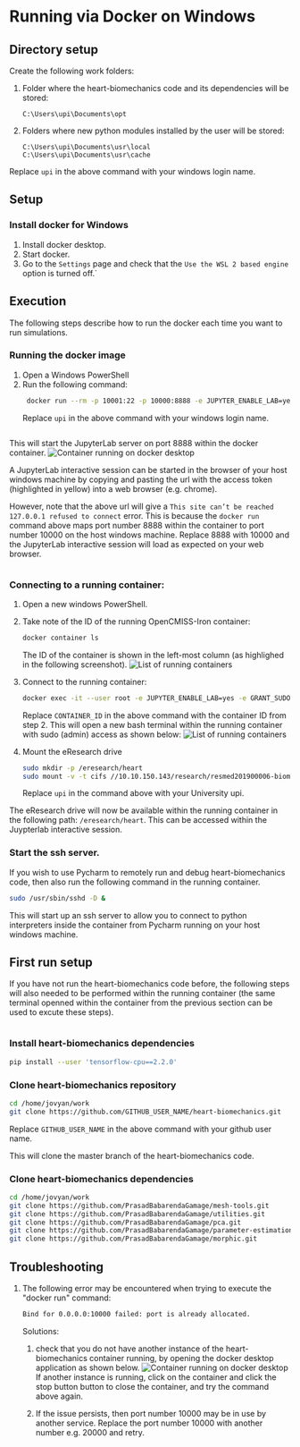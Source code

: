 # Running via Docker on Windows

## Directory setup
Create the following work folders:
1. Folder where the heart-biomechanics code and its dependencies will be stored:
    ```
    C:\Users\upi\Documents\opt
    ```  
2. Folders where new python modules installed by the user will be stored:
    ```
    C:\Users\upi\Documents\usr\local
    C:\Users\upi\Documents\usr\cache
    ```  

Replace ```upi``` in the above command with your windows login name.

## Setup
### Install docker for Windows

1. Install docker desktop.
2. Start docker.
3. Go to the ```Settings``` page and check that the 
```Use the WSL 2 based engine``` option is turned off.`

## Execution
The following steps describe how to run the docker each time you want to run
simulations.

### Running the docker image
1. Open a Windows PowerShell
2. Run the following command:
   ```bash
    docker run --rm -p 10001:22 -p 10000:8888 -e JUPYTER_ENABLE_LAB=yes --privileged -v c/Users/upi/Documents/opt:/home/jovyan/work -v c/Users/upi/Documents/usr/local:/home/jovyan/.local -v c/Users/upi/Documents/usr/cache:/home/jovyan/.cache prasadbabarendagamage/opencmiss-iron:1.0-minimal
   ```
   Replace ```upi``` in the above command with your windows login name.

```Note:: This step will take some time.
```

This will start the JupyterLab server on port 8888 within the docker container.
![Container running on docker desktop](/images/running_heart_biomechanics_docker_container.png) 

A JupyterLab interactive session can be started in the browser of your host windows machine by copying and pasting the url with the access token (highlighted in yellow) into a web browser (e.g. chrome). 

However, note that the above url will give a ```This site can’t be reached 127.0.0.1 refused to connect``` error. This is because the ```docker run``` command above maps port number 8888 within the container to port number 10000 on the host windows machine. Replace 8888 with 10000 and the JupyterLab interactive session will load as expected on your web browser.

``` Important:: The working opt directory created in the host windows machine in Section 3.1 is mapped to "/home/jovyan/work" within the container. Only items within this folder will persist once the container is shutdown. Any files outside this container will not be recoverable (running a container can be thought of as getting a new computer with a fresh installation - only items in the mapped drive will be available the next time you start the container using the commands in Section 3.3.1). 
```

### Connecting to a running container:

1. Open a new windows PowerShell.
2. Take note of the ID of the running OpenCMISS-Iron container:
    ```bash
    docker container ls
    ````
   The ID of the container is shown in the left-most column (as highlighed in the following screenshot).
   ![List of running containers](/images/listing_running_docker_containers.png)
3. Connect to the running container:
    ```bash
    docker exec -it --user root -e JUPYTER_ENABLE_LAB=yes -e GRANT_SUDO=yes CONTAINER_ID start.sh 
    ```
   Replace ```CONTAINER_ID``` in the above command with the container ID from step 2.
   This will open a new bash terminal within the running container with sudo (admin) access as shown below:
  ![List of running containers](/images/running_terminal_in_docker_container.png)
   
4. Mount the eResearch drive
    ```bash
    sudo mkdir -p /eresearch/heart
    sudo mount -v -t cifs //10.10.150.143/research/resmed201900006-biomechanics-in-heart-disease/ /eresearch/heart -o username=upi,domain=uoa,vers=3.0
    ```
    Replace ```upi``` in the command above with your University upi.

The eResearch drive will now be available within the running container in the following path: ```/eresearch/heart```. This can be accessed within the Juypterlab interactive session.

### Start the ssh server.
If you wish to use Pycharm to remotely run and debug heart-biomechanics code, then also run the following command in the running container.
```bash
sudo /usr/sbin/sshd -D &
```
This will start up an ssh server to allow you to connect to python interpreters inside the container from Pycharm running on your host windows machine.

## First run setup
If you have not run the heart-biomechanics code before, the following steps will also needed to be performed within the running container (the same terminal openned within the container from the previous section can be used to excute these steps).
``` Important:: The steps below only need to be run on fresh installations of the docker.
```

### Install heart-biomechanics dependencies
``` bash
pip install --user 'tensorflow-cpu==2.2.0'
```

### Clone heart-biomechanics repository
``` bash
cd /home/jovyan/work
git clone https://github.com/GITHUB_USER_NAME/heart-biomechanics.git
```
Replace ```GITHUB_USER_NAME``` in the above command with your github user name.

This will clone the master branch of the heart-biomechanics code.

### Clone heart-biomechanics dependencies
``` bash
cd /home/jovyan/work
git clone https://github.com/PrasadBabarendaGamage/mesh-tools.git
git clone https://github.com/PrasadBabarendaGamage/utilities.git
git clone https://github.com/PrasadBabarendaGamage/pca.git
git clone https://github.com/PrasadBabarendaGamage/parameter-estimation.git
git clone https://github.com/PrasadBabarendaGamage/morphic.git
```

## Troubleshooting
1. The following error may be encountered when trying to execute the "docker run" command:
    ```bash
    Bind for 0.0.0.0:10000 failed: port is already allocated.
    ```
   Solutions:
   1. check that you do not have another instance of the heart-biomechanics container running, by opening the docker desktop application as shown below.
    ![Container running on docker desktop](/images/docker_desktop_running_container.png)    
   If another instance is running, click on the container and click the stop button button to close the container, and try the command above again. 
   
   2. If the issue persists, then port number 10000 may be in use by another service. Replace the port number 10000 with another number e.g. 20000 and retry.

